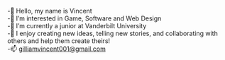 -👋 Hello, my name is Vincent <br />
-👀 I’m interested in Game, Software and Web Design <br />
-🌱 I’m currently a junior at Vanderbilt University <br />
-💞️ I enjoy creating new ideas, telling new stories, and collaborating with others and help them create theirs! <br />
-📫 gilliamvincent001@gmail.com <br />
<!--
**gilliava/gilliava** is a ✨ _special_ ✨ repository because its `README.md` (this file) appears on your GitHub profile.

Here are some ideas to get you started:

- 🔭 I’m currently working on ...
- 🌱 I’m currently learning ...
- 👯 I’m looking to collaborate on ...
- 🤔 I’m looking for help with ...
- 💬 Ask me about ...
- 📫 How to reach me: ...
- 😄 Pronouns: ...
- ⚡ Fun fact: ...
-->
